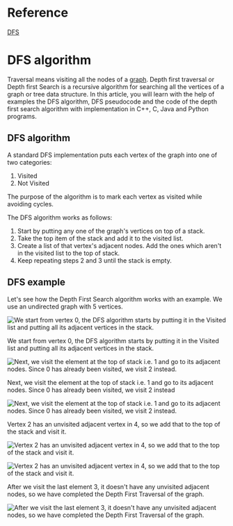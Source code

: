# Reference

[DFS](https://www.programiz.com/dsa/graph-dfs)

# DFS algorithm



Traversal means visiting all the nodes of a [graph](https://www.programiz.com/dsa/graph). Depth first traversal or Depth first Search is a recursive algorithm for searching all the vertices of a graph or tree data structure. In this article, you will learn with the help of examples the DFS algorithm, DFS pseudocode and the code of the depth first search algorithm with implementation in C++, C, Java and Python programs.

## DFS algorithm

A standard DFS implementation puts each vertex of the graph into one of two categories:

1. Visited
2. Not Visited

The purpose of the algorithm is to mark each vertex as visited while avoiding cycles.

The DFS algorithm works as follows:

1. Start by putting any one of the graph's vertices on top of a stack.
2. Take the top item of the stack and add it to the visited list.
3. Create a list of that vertex's adjacent nodes. Add the ones which aren't in the visited list to the top of stack.
4. Keep repeating steps 2 and 3 until the stack is empty.

## DFS example

Let's see how the Depth First Search algorithm works with an example. We use an undirected graph with 5 vertices.

![We start from vertex 0, the DFS algorithm starts by putting it in the Visited list and putting all its adjacent vertices in the stack.](https://cdn.programiz.com/sites/tutorial2program/files/graph-dfs-step-0.jpg)

We start from vertex 0, the DFS algorithm starts by putting it in the Visited list and putting all its adjacent vertices in the stack.

![Next, we visit the element at the top of stack i.e. 1 and go to its adjacent nodes. Since 0 has already been visited, we visit 2 instead.](https://cdn.programiz.com/sites/tutorial2program/files/graph-dfs-step-1.jpg)

Next, we visit the element at the top of stack i.e. 1 and go to its adjacent nodes. Since 0 has already been visited, we visit 2 instead



![Next, we visit the element at the top of stack i.e. 1 and go to its adjacent nodes. Since 0 has already been visited, we visit 2 instead.](https://cdn.programiz.com/sites/tutorial2program/files/graph-dfs-step-2.jpg)

Vertex 2 has an unvisited adjacent vertex in 4, so we add that to the top of the stack and visit it.

![Vertex 2 has an unvisited adjacent vertex in 4, so we add that to the top of the stack and visit it.](https://cdn.programiz.com/sites/tutorial2program/files/graph-dfs-step-3.jpg)

![Vertex 2 has an unvisited adjacent vertex in 4, so we add that to the top of the stack and visit it.](https://cdn.programiz.com/sites/tutorial2program/files/graph-dfs-step-4.jpg)

After we visit the last element 3, it doesn't have any unvisited adjacent nodes, so we have completed the Depth First Traversal of the graph.

![After we visit the last element 3, it doesn't have any unvisited adjacent nodes, so we have completed the Depth First Traversal of the graph.](https://cdn.programiz.com/sites/tutorial2program/files/graph-dfs-step-5.jpg)